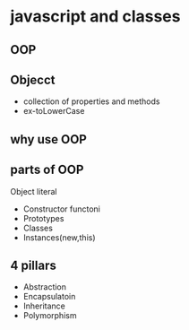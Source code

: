 # javascript and classes

## OOP 

## Objecct
- collection of properties and methods
- ex-toLowerCase

## why use OOP

## parts of OOP
Object literal

- Constructor functoni
- Prototypes
- Classes
- Instances(new,this)

## 4 pillars
- Abstraction
- Encapsulatoin
- Inheritance
- Polymorphism
